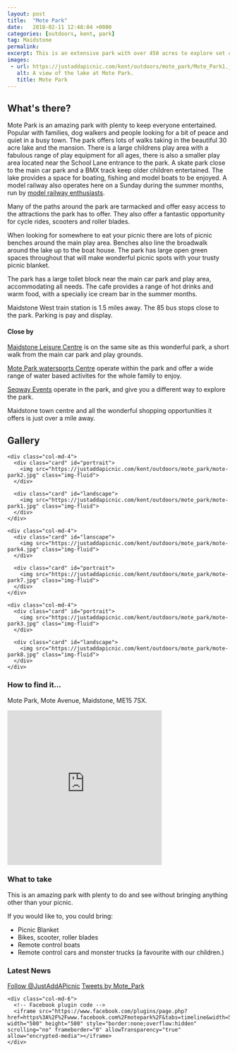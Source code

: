 ```yaml
---
layout: post
title:  "Mote Park"
date:   2018-02-11 12:48:04 +0000
categories: [outdoors, kent, park]
tag: Maidstone
permalink: 
excerpt: This is an extensive park with over 450 acres to explore set close to the centre of Madistone. It has a great children's play area, a 30 acre lake for pleasure use, a cafe and toilets. 
images:
 - url: https://justaddapicnic.com/kent/outdoors/mote_park/Mote_Park1.jpg
   alt: A view of the lake at Mote Park.
   title: Mote Park
---
```


## What's there?
Mote Park is an amazing park with plenty to keep everyone entertained.  Popular with families, dog walkers and people looking for a bit of peace and quiet in a busy town.  The park offers lots of walks taking in the beautiful 30 acre lake and the mansion.  There is a large childrens play area with a fabulous range of play equipment for all ages, there is also a smaller play area located near the School Lane entrance to the park.  A skate park close to the main car park and a BMX track keep older children entertained.  The lake provides a space for boating, fishing and model boats to be enjoyed.  A model railway also operates here on a Sunday during the summer months, run by [model railway enthusiasts](http://www.motepark.co.uk/attractions/model-railway/).

Many of the paths around the park are tarmacked and offer easy access to the attractions the park has to offer.  They also offer a fantastic opportunity for cycle rides, scooters and roller blades.

When looking for somewhere to eat your picnic there are lots of picnic benches around the main play area.  Benches also line the broadwalk around the lake up to the boat house. The park has large open green spaces throughout that will make wonderful picnic spots with your trusty picnic blanket.

The park has a large toilet block near the main car park and play area, accommodating all needs.  The cafe provides a range of hot drinks and warm food, with a specialiy ice cream bar in the summer months.

Maidstone West train station is 1.5 miles away.  The 85 bus stops close to the park.  Parking is pay and display.

#### Close by
[Maidstone Leisure Centre](https://www.maidstoneleisure.com/) is on the same site as this wonderful park, a short walk from the main car park and play grounds.

[Mote Park watersports Centre](https://moteparkwatersports.com/) operate within the park and offer a wide range of water based activites for the whole family to enjoy.

[Seqway Events](https://segwayevents.co.uk/locations/kent-mote-park) operate in the park, and give you a different way to explore the park.

Maidstone town centre and all the wonderful shopping opportunities it offers is just over a mile away.


## Gallery

<div class="container">

  <div class="row">

    <div class="col-md-4">
      <div class="card" id="portrait">
        <img src="https://justaddapicnic.com/kent/outdoors/mote_park/mote-park2.jpg" class="img-fluid">
      </div>

      <div class="card" id="landscape">
        <img src="https://justaddapicnic.com/kent/outdoors/mote_park/mote-park1.jpg" class="img-fluid">
      </div>  
    </div>

    <div class="col-md-4">
      <div class="card" id="lanscape">
        <img src="https://justaddapicnic.com/kent/outdoors/mote_park/mote-park4.jpg" class="img-fluid">
      </div>

      <div class="card" id="portrait">
        <img src="https://justaddapicnic.com/kent/outdoors/mote_park/mote-park7.jpg" class="img-fluid">
      </div>
    </div>

    <div class="col-md-4">
      <div class="card" id="portrait">
        <img src="https://justaddapicnic.com/kent/outdoors/mote_park/mote-park3.jpg" class="img-fluid">
      </div>

      <div class="card" id="landscape">
        <img src="https://justaddapicnic.com/kent/outdoors/mote_park/mote-park8.jpg" class="img-fluid">
      </div>
    </div>

  </div>      
</div>


### How to find it...
Mote Park, Mote Avenue, Maidstone, ME15 7SX.

<iframe src="https://www.google.com/maps/embed?pb=!1m18!1m12!1m3!1d2496.3596275228438!2d0.5375415514290638!3d51.26769898592141!2m3!1f0!2f0!3f0!3m2!1i1024!2i768!4f13.1!3m3!1m2!1s0x0%3A0x3c76c0816f9f8d3d!2sMote+Park+Car+Park!5e0!3m2!1sen!2suk!4v1518379368300" width="350" height="350" frameborder="0" style="border:0" allowfullscreen></iframe>

### What to take
This is an amazing park with plenty to do and see without bringing anything other than your picnic.  

If you would like to, you could bring:
* Picnic Blanket
* Bikes, scooter, roller blades
* Remote control boats
* Remote control cars and monster trucks (a favourite with our children.)

### Latest News

<div class="container">
  <div class="row">
    <div class="col-md-6">
      <!-- Follow JAAP on Twitter -->
      <a href="https://twitter.com/JustAddAPicnic?ref_src=twsrc%5Etfw" class="twitter-follow-button" data-show-count="false">Follow @JustAddAPicnic</a><script async src="https://platform.twitter.com/widgets.js" charset="utf-8"></script>
      <!-- Twitter plugin code -->
      <a class="twitter-timeline" data-width="500" data-height="500" href="https://twitter.com/Mote_Park?ref_src=twsrc%5Etfw">Tweets by Mote_Park</a> <script async src="https://platform.twitter.com/widgets.js" charset="utf-8"></script>
    </div>
  
    <div class="col-md-6">
      <!-- Facebook plugin code -->
      <iframe src="https://www.facebook.com/plugins/page.php?href=https%3A%2F%2Fwww.facebook.com%2Fmotepark%2F&tabs=timeline&width=500&height=500&small_header=true&adapt_container_width=true&hide_cover=false&show_facepile=true&appId" width="500" height="500" style="border:none;overflow:hidden" scrolling="no" frameborder="0" allowTransparency="true" allow="encrypted-media"></iframe>
    </div>
  </div>
</div>


